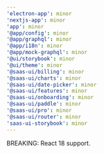 ```yaml
---
'electron-app': minor
'nextjs-app': minor
'app': minor
'@app/config': minor
'@app/graphql': minor
'@app/i18n': minor
'@app/mock-graphql': minor
'@ui/storybook': minor
'@ui/theme': minor
'@saas-ui/billing': minor
'@saas-ui/charts': minor
'@saas-ui/date-picker': minor
'@saas-ui/features': minor
'@saas-ui/onboarding': minor
'@saas-ui/paddle': minor
'@saas-ui/pro': minor
'@saas-ui/router': minor
'saas-ui-storybook': minor
---
```


BREAKING: React 18 support.
